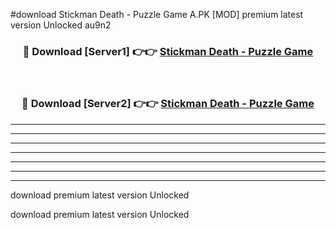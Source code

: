 #download Stickman Death - Puzzle Game A.PK [MOD] premium latest version Unlocked au9n2 



<div align="center">
<h3>🔴 Download [Server1] 👉👉 <a href="https://download1apk.web.app/">Stickman Death - Puzzle Game</a></h3><br>

<h3>🔴 Download [Server2] 👉👉 <a href="https://download1apk.web.app/">Stickman Death - Puzzle Game</a></h3>
</div>





----------------------------------------------------------

----------------------------------------------------------

----------------------------------------------------------

----------------------------------------------------------

----------------------------------------------------------

----------------------------------------------------------

----------------------------------------------------------

download premium latest version Unlocked

download premium latest version Unlocked
